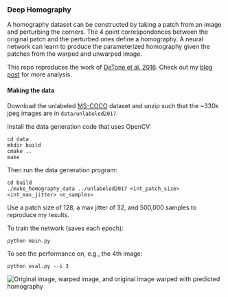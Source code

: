 ### Deep Homography

A homography dataset can be constructed by taking a patch from an image and perturbing the corners. The 4 point correspondences between the original patch and the perturbed ones define a homography. A neural network can learn to produce the parameterized homography given the patches from the warped and unwarped image. 

This repo reproduces the work of [DeTone et al. 2016](https://arxiv.org/pdf/1606.03798.pdf). Check out my [blog post](https://ekrim.github.io/computer/vision,pytorch,homography/2018/08/07/deep-homography-estimation.html) for more analysis.

#### Making the data

Download the unlabeled [MS-COCO](http://cocodataset.org/#home) dataset and unzip such that the ~330k jpeg images are in `data/unlabeled2017`.

Install the data generation code that uses OpenCV:

```
cd data
mkdir build
cmake ..
make
```

Then run the data generation program:

```
cd build
./make_homography_data ../unlabeled2017 <int_patch_size> <int_max_jitter> <n_samples>
```

Use a patch size of 128, a max jitter of 32, and 500,000 samples to reproduce my results.

To train the network (saves each epoch):

```
python main.py
```

To see the performance on, e.g., the 4th image:

```
python eval.py --i 3
```
![Original image, warped image, and original image warped with predicted homography](https://ekrim.github.io/assets/good_img_2.png)
